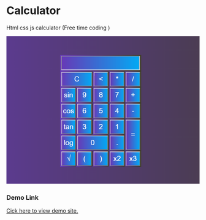 # Calculator
Html css js calculator (Free time coding )

![Calculator preview](https://github.com/GauravNegi000/calculator/blob/master/calculator.PNG)

### Demo Link
[Cick here to view demo site.](https://calculator-g.netlify.com)
